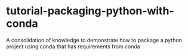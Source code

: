 # tutorial-packaging-python-with-conda
A consolidation of knowledge to demonstrate how to package a python project using conda that has requirements from conda
